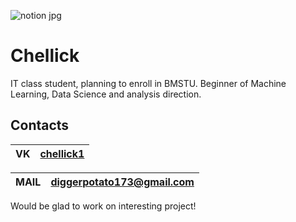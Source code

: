 

![notion jpg](https://github.com/chellick/chellick/assets/110192173/cc0abff4-fa75-4cf4-94f0-e2ad65252794)


# Chellick


IT class student, planning to enroll in BMSTU. 
Beginner of Machine Learning, Data Science and analysis direction.

## Contacts


|  VK  | [chellick1](https://vk.com/chellick1) |
|------|---------------------------------------|

| MAIL | diggerpotato173@gmail.com             |
|------|---------------------------------------|

Would be glad to work on interesting project!
